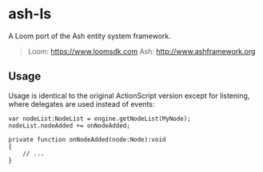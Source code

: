 # ash-ls

A Loom port of the Ash entity system framework.

> Loom: https://www.loomsdk.com
> Ash: http://www.ashframework.org


## Usage

Usage is identical to the original ActionScript version except for listening, where delegates are used instead of events:

```
var nodeList:NodeList = engine.getNodeList(MyNode);
nodeList.nodeAdded += onNodeAdded;

private function onNodeAdded(node:Node):void
{
	// ...
}
```
